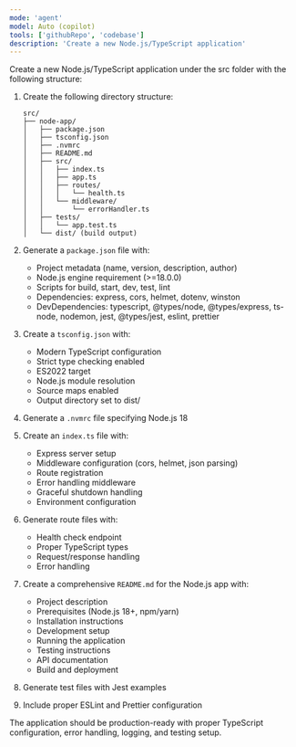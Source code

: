 ```yaml
---
mode: 'agent'
model: Auto (copilot)
tools: ['githubRepo', 'codebase']
description: 'Create a new Node.js/TypeScript application'
---
```

Create a new Node.js/TypeScript application under the src folder with the following structure:

1. Create the following directory structure:
   ```
   src/
   ├── node-app/
   │   ├── package.json
   │   ├── tsconfig.json
   │   ├── .nvmrc
   │   ├── README.md
   │   ├── src/
   │   │   ├── index.ts
   │   │   ├── app.ts
   │   │   ├── routes/
   │   │   │   └── health.ts
   │   │   └── middleware/
   │   │       └── errorHandler.ts
   │   ├── tests/
   │   │   └── app.test.ts
   │   └── dist/ (build output)
   ```

2. Generate a `package.json` file with:
   - Project metadata (name, version, description, author)
   - Node.js engine requirement (>=18.0.0)
   - Scripts for build, start, dev, test, lint
   - Dependencies: express, cors, helmet, dotenv, winston
   - DevDependencies: typescript, @types/node, @types/express, ts-node, nodemon, jest, @types/jest, eslint, prettier

3. Create a `tsconfig.json` with:
   - Modern TypeScript configuration
   - Strict type checking enabled
   - ES2022 target
   - Node.js module resolution
   - Source maps enabled
   - Output directory set to dist/

4. Generate a `.nvmrc` file specifying Node.js 18

5. Create an `index.ts` file with:
   - Express server setup
   - Middleware configuration (cors, helmet, json parsing)
   - Route registration
   - Error handling middleware
   - Graceful shutdown handling
   - Environment configuration

6. Generate route files with:
   - Health check endpoint
   - Proper TypeScript types
   - Request/response handling
   - Error handling

7. Create a comprehensive `README.md` for the Node.js app with:
   - Project description
   - Prerequisites (Node.js 18+, npm/yarn)
   - Installation instructions
   - Development setup
   - Running the application
   - Testing instructions
   - API documentation
   - Build and deployment

8. Generate test files with Jest examples

9. Include proper ESLint and Prettier configuration

The application should be production-ready with proper TypeScript configuration, error handling, logging, and testing setup.